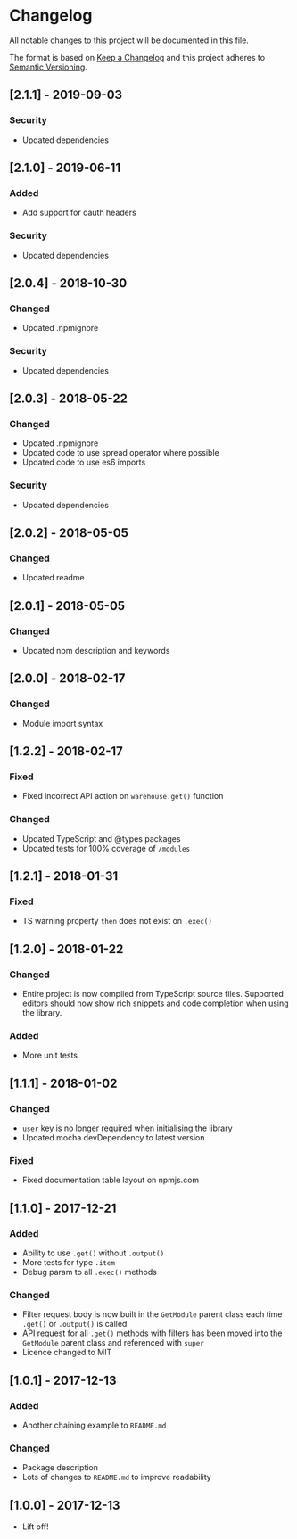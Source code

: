 # Changelog

All notable changes to this project will be documented in this file.

The format is based on [Keep a Changelog](http://keepachangelog.com/en/1.0.0/)
and this project adheres to [Semantic Versioning](http://semver.org/spec/v2.0.0.html).

## [2.1.1] - 2019-09-03

### Security

- Updated dependencies

## [2.1.0] - 2019-06-11

### Added

- Add support for oauth headers

### Security

- Updated dependencies

## [2.0.4] - 2018-10-30

### Changed

- Updated .npmignore

### Security

- Updated dependencies

## [2.0.3] - 2018-05-22

### Changed

- Updated .npmignore
- Updated code to use spread operator where possible
- Updated code to use es6 imports

### Security

- Updated dependencies

## [2.0.2] - 2018-05-05

### Changed

- Updated readme

## [2.0.1] - 2018-05-05

### Changed

- Updated npm description and keywords

## [2.0.0] - 2018-02-17

### Changed

- Module import syntax

## [1.2.2] - 2018-02-17

### Fixed

- Fixed incorrect API action on `warehouse.get()` function

### Changed

- Updated TypeScript and @types packages
- Updated tests for 100% coverage of `/modules`

## [1.2.1] - 2018-01-31

### Fixed

- TS warning property `then` does not exist on `.exec()`

## [1.2.0] - 2018-01-22

### Changed

- Entire project is now compiled from TypeScript source files. Supported editors should now show rich snippets and code completion when using the library.

### Added

- More unit tests

## [1.1.1] - 2018-01-02

### Changed

- `user` key is no longer required when initialising the library
- Updated mocha devDependency to latest version

### Fixed

- Fixed documentation table layout on npmjs.com

## [1.1.0] - 2017-12-21

### Added

- Ability to use `.get()` without `.output()`
- More tests for type `.item`
- Debug param to all `.exec()` methods

### Changed

- Filter request body is now built in the `GetModule` parent class each time `.get()` or `.output()` is called
- API request for all `.get()` methods with filters has been moved into the `GetModule` parent class and referenced with `super`
- Licence changed to MIT

## [1.0.1] - 2017-12-13

### Added

- Another chaining example to `README.md`

### Changed

- Package description
- Lots of changes to `README.md` to improve readability

## [1.0.0] - 2017-12-13

- Lift off!
